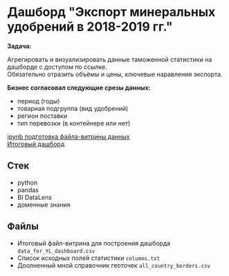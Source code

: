 # Дашборд "Экспорт минеральных удобрений в 2018-2019 гг."

**Задача:**  

Агрегировать и визуализировать данные таможенной статистики на дашборде с доступом по ссылке.   
Обязательно отразить объёмы и цены, ключевые наравления экспорта.  

**Бизнес согласовал следующие срезы данных:**
- период (годы) 
- товарная подгруппа (вид удобрений)
- регион поставки 
- тип перевозки (в контейнере или нет)  

[ipynb подготовка файла-витрины данных](https://github.com/sotwra/Portfolio/blob/main/Customs%20stat%20Dashboard/Data_trim_for_Dashboard.ipynb)  
[Итоговый дашборд](https://datalens.yandex/o8pv5nlhk1wcc)  

## Стек

- python 
- pandas 
- BI DataLens 
- доменные знания

## Файлы
- Итоговый файл-витрина для построения дашборда `data_for_YL_dashboard.csv`
- Список исходных полей статистики `columns.txt`
- Доолненный мной справочник геоточек `all_country_borders.csv`
